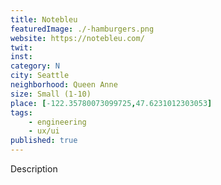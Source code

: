 ```yaml
---
title: Notebleu
featuredImage: ./-hamburgers.png
website: https://notebleu.com/
twit: 
inst: 
category: N
city: Seattle
neighborhood: Queen Anne
size: Small (1-10)
place: [-122.35780073099725,47.6231012303053]
tags:
    - engineering
    - ux/ui
published: true
---
```


Description
